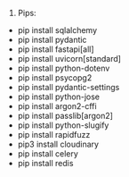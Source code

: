 1. Pips:
- pip install sqlalchemy
- pip install pydantic
- pip install fastapi[all]
- pip install uvicorn[standard]
- pip install python-dotenv
- pip install psycopg2
- pip install pydantic-settings
- pip install python-jose
- pip install argon2-cffi
- pip install passlib[argon2]
- pip install python-slugify
- pip install rapidfuzz
- pip3 install cloudinary
- pip install celery
- pip install redis